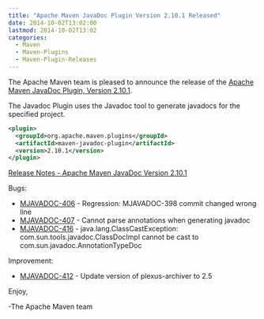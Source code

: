 ```yaml
---
title: "Apache Maven JavaDoc Plugin Version 2.10.1 Released"
date: 2014-10-02T13:02:00
lastmod: 2014-10-02T13:02
categories:
  - Maven
  - Maven-Plugins
  - Maven-Plugin-Releases
---
```

The Apache Maven team is pleased to announce the release of the 
[Apache Maven JavaDoc Plugin, Version 2.10.1](http://maven.apache.org/plugins/maven-javadoc-plugin).

The Javadoc Plugin uses the Javadoc tool to generate javadocs for the specified project.

```xml
<plugin>
  <groupId>org.apache.maven.plugins</groupId>
  <artifactId>maven-javadoc-plugin</artifactId>
  <version>2.10.1</version>
</plugin>
```

<!-- more -->

[Release Notes - Apache Maven JavaDoc Version 2.10.1](http://jira.codehaus.org/secure/ReleaseNote.jspa?projectId=11138&version=20644)

Bugs:

 * [MJAVADOC-406](https://issues.apache.org/jira/browse/MJAVADOC-406) - Regression: MJAVADOC-398 commit changed wrong line
 * [MJAVADOC-407](https://issues.apache.org/jira/browse/MJAVADOC-407) - Cannot parse annotations when generating javadoc
 * [MJAVADOC-416](https://issues.apache.org/jira/browse/MJAVADOC-416) - java.lang.ClassCastException: com.sun.tools.javadoc.ClassDocImpl cannot be cast to com.sun.javadoc.AnnotationTypeDoc

Improvement:

 * [MJAVADOC-412](https://issues.apache.org/jira/browse/MJAVADOC-412) - Update version of plexus-archiver to 2.5


Enjoy,

-The Apache Maven team
